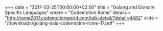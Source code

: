 +++
date        = "2017-03-25T00:00:00+02:00"
title       = "Golang and Domain Specific Languages"
where       = "Codemotion Rome"
details     = "http://rome2017.codemotionworld.com/talk-detail/?detail=4482"
slide       = "/downloads/golang-dsls-codemotion-rome-17.pdf"
+++
